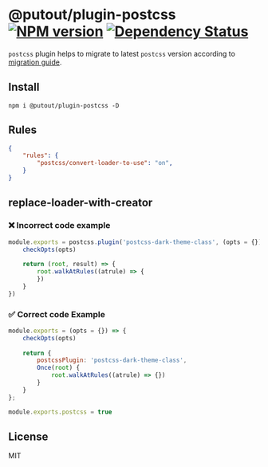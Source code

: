 # @putout/plugin-postcss [![NPM version][NPMIMGURL]][NPMURL] [![Dependency Status][DependencyStatusIMGURL]][DependencyStatusURL]

[NPMIMGURL]:                https://img.shields.io/npm/v/@putout/plugin-postcss.svg?style=flat&longCache=true
[NPMURL]:                   https://npmjs.org/package/@putout/plugin-postcss"npm"

[DependencyStatusURL]:      https://david-dm.org/coderaiser/postcss?path=packages/plugin-postcss
[DependencyStatusIMGURL]:   https://david-dm.org/coderaiser/postcss.svg?path=packages/plugin-postcss

`postcss` plugin helps to migrate to latest `postcss` version according to [migration guide](https://evilmartians.com/chronicles/postcss-8-plugin-migration).

## Install

```
npm i @putout/plugin-postcss -D
```

## Rules

```json
{
    "rules": {
        "postcss/convert-loader-to-use": "on",
    }
}
```

## replace-loader-with-creator


### ❌ Incorrect code example

```js
module.exports = postcss.plugin('postcss-dark-theme-class', (opts = {}) => {
    checkOpts(opts)
    
    return (root, result) => {
        root.walkAtRules((atrule) => {
        })
    }
})
```

### ✅ Correct code Example

```js
module.exports = (opts = {}) => {
    checkOpts(opts)
    
    return {
        postcssPlugin: 'postcss-dark-theme-class',
        Once(root) {
            root.walkAtRules((atrule) => {})
        }
    }
};

module.exports.postcss = true
```

## License

MIT

